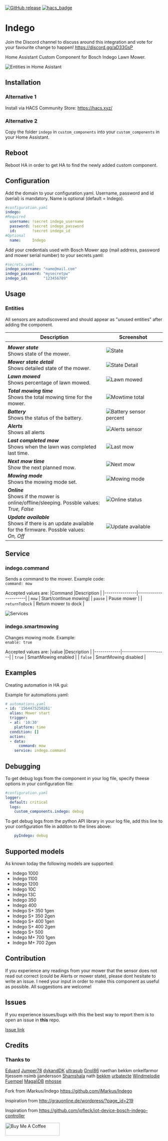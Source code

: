 [![GitHub release](https://img.shields.io/github/release/jm-73/Indego.svg)](https://GitHub.com/jm-73/Indego/releases/) [![hacs_badge](https://img.shields.io/badge/HACS-Default-orange.svg)](https://github.com/custom-components/hacs)

# Indego
Join the Discord channel to discuss around this integration and vote for your favourite change to happen!
https://discord.gg/aD33GsP

Home Assistant Custom Component for Bosch Indego Lawn Mower.

![Entities in Home Asistant](/doc/0-Sensors_3.png)

## Installation

### Alternative 1
Install via HACS Community Store: https://hacs.xyz/
### Alternative 2
Copy the folder `indego` in `custom_components` into your `custom_components` in your Home Assistant.

## Reboot
Reboot HA in order to get HA to find the newly added custom component.

## Configuration
Add the domain to your configuration.yaml. Username, password and id (serial) is mandatory. Name is optional (default = Indego).
``` yaml
#configuration.yaml
indego:
#Required
  username: !secret indego_username
  password: !secret indego_password
  id:       !secret indego_id
#Optional
  name:     Indego
```

Add your credentials used with Bosch Mower app (mail address, password and mower serial number) to your secrets.yaml: 
``` yaml
#secrets.yaml
indego_username: "name@mail.com"
indego_password: "mysecretpw"
indego_id:       "123456789"
```
## Usage

### Entities
 All sensors are autodiscovered and should appear as "unused entities" after adding the component.

| Description | Screenshot |
|-------------|------------|
| <img width=400/> | <img width=325/> |
***Mower state***<br>Shows state of the mower. | ![State](/doc/1-State_3.png)
***Mower state detail***<br>Shows detailed state of the mower. | ![State Detail](/doc/2-StateDetail_1.png)
***Lawn mowed***<br>Shows percentage of lawn mowed. | ![Lawn mowed](/doc/3-LawnMowed_3.png)
***Total mowing time***<br>Shows the total mowing time for the mower. | ![Mowtime total](/doc/4-MowTime_3.png)
***Battery***<br>Shows the status of the battery. | ![Battery sensor percent](/doc/5-Battery_3.png)
***Alerts***<br>Shows all alerts | ![Alerts sensor](/doc/7-Alerts_3.png)
***Last completed mow***<br>Shows when the lawn was completed last time. | ![Last mow](/doc/8-LastCompleted_3.png)
***Next mow time***<br>Show the next planned mow. | ![Next mow](/doc/9-NextMow_3.png)
***Mowing mode***<br>Shows the mowing mode set. | ![Mowing mode](/doc/10-MowingMode_2.png)
***Online***<br>Shows if the mower is online/offline/sleeping. Possble values:<br> *True, False* | ![Online status](/doc/11-Online_3.png)
***Update available***<br>Shows if there is an update available for the firmware. Possble values:<br> *On, Off* | ![Update available](/doc/12-Update_4.png)



## Service

### indego.command ####
Sends a command to the mower. Example code:<br>
`command: mow`

Accepted values are:
|Command         |Description           |
|----------------|----------------------|
| `mow`          | Start/continue mowing|
| `pause`        | Pause mower          |
| `returnToDock` | Return mower to dock |

![Services](/doc/S1-Command1.png)

### indego.smartmowing ####
Changes mowing mode. Example:<br>
`enable: true`

Accepted values are:
|value        |Description           |
|-------------|----------------------|
| `true`      | SmartMowing enabled  |
| `false`     | SmartMowing disabled |


## Examples
Creating automation in HA gui:

Example for automations.yaml:

``` yaml
# automations.yaml
- id: '1564475250261'
  alias: Mower start
  trigger:
  - at: '10:30'
    platform: time
  condition: []
  action:
  - data:
      command: mow
    service: indego.command
```

## Debugging
To get debug logs from the component in your log file, specify theese options in your configuration file:

``` yaml
#configuration.yaml
logger: 
  default: critical 
  logs: 
    custom_components.indego: debug 
```

To get debug logs from the python API library in your log file, add this line to your configuration file in additon to the lines above:

``` yaml
    pyIndego: debug
```

## Supported models
As known today the following models are supported:
* Indego 1000
* Indego 1100
* Indego 1200
* Indego 10C
* Indego 13C
* Indego 350
* Indego 400
* Indego S+ 350 1gen
* Indego S+ 350 2gen
* Indego S+ 400 1gen
* Indego S+ 400 2gen
* Indego S+ 500
* Indego M+ 700 1gen
* Indego M+ 700 2gen

## Contribution
If you experience any readings from your mower that the sensor does not read out correct (could be Alerts or mower state), please dont hesitate to write an issue. I need your input in order to make this component as useful as possible. All suggestions are welcome!

## Issues
If you experience issues/bugs with this the best way to report them is to open an issue in **this** repo.

[Issue link](https://github.com/jm-73/Indego/issues)


## Credits

### Thanks to
[Eduard](https://github.com/eavanvalkenburg)
[Jumper78](https://github.com/Jumper78)
[dykandDK](https://github.com/dykandDK)
[ultrasub](https://github.com/UltraSub)
[Gnol86](https://github.com/Gnol86)
naethan bekkm onkelfarmor ltjessem nsimb jjandersson
[Shamshala](https://github.com/Shamshala)
nath
[bekkm](https://github.com/bekkm)
[urbatecte](https://github.com/urbatecte)
[Windmelodie](https://github.com/Windmelodie)
[Fuempel](https://github.com/Fuempel)
[MagaliDB](https://github.com/MagaliDB)
[mhosse](https://github.com/mhosse)

Fork from iMarkus/Indego https://github.com/iMarkus/Indego

Inspiration from http://grauonline.de/wordpress/?page_id=219

Inspiration from https://github.com/jofleck/iot-device-bosch-indego-controller

<a href="https://www.buymeacoffee.com/jm73" target="_blank"><img src="https://cdn.buymeacoffee.com/buttons/default-orange.png" alt="Buy Me A Coffee" height="41" width="174"></a>
